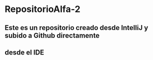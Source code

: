 # RepositorioAlfa-2 

## Este es un repositorio creado desde IntelliJ y subido a Github directamente
## desde el IDE